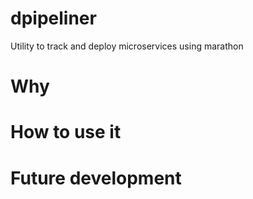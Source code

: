 # dpipeliner
Utility to track and deploy microservices using marathon

# Why

# How to use it

# Future development
